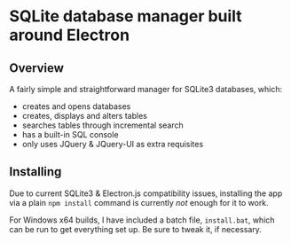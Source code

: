# SQLite database manager built around Electron

## Overview
A fairly simple and straightforward manager for SQLite3 databases, which:
* creates and opens databases
* creates, displays and alters tables
* searches tables through incremental search
* has a built-in SQL console
* only uses JQuery & JQuery-UI as extra requisites

## Installing
Due to current SQLite3 & Electron.js compatibility issues, installing the app via a plain `npm install` command is currently *not* enough for it to work. 

For Windows x64 builds, I have included a batch file, `install.bat`, which can be run to get everything set up. Be sure to tweak it, if necessary.